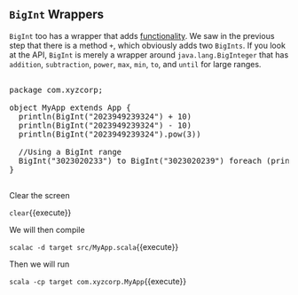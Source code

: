 ## `BigInt` Wrappers

`BigInt` too has a wrapper that adds [functionality](https://www.scala-lang.org/api/current/scala/math/BigInt.html).  We saw in the previous step that there is a method `+`, which obviously adds two `BigInts`. If you look at the API, `BigInt` is merely a wrapper around `java.lang.BigInteger` that has `addition`, `subtraction`, `power`, `max`, `min`, `to`, and `until` for large ranges.

<pre class="file" data-filename="src/MyApp.scala" data-target="replace">

package com.xyzcorp;

object MyApp extends App {
  println(BigInt("2023949239324") + 10)
  println(BigInt("2023949239324") - 10)
  println(BigInt("2023949239324").pow(3))

  //Using a BigInt range
  BigInt("3023020233") to BigInt("3023020239") foreach (println)
}

</pre>

Clear the screen

`clear`{{execute}}

We will then compile

`scalac -d target src/MyApp.scala`{{execute}}

Then we will run

`scala -cp target com.xyzcorp.MyApp`{{execute}}

